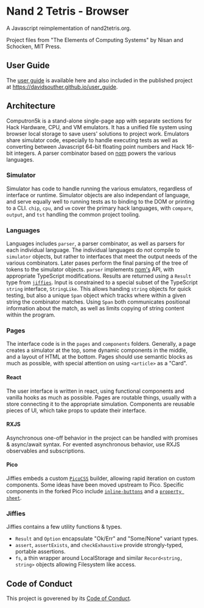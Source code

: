 # Nand 2 Tetris - Browser

A Javascript reimplementation of nand2tetris.org.

Project files from "The Elements of Computing Systems" by Nisan and Schocken, MIT Press.

## User Guide

The [user guide](./docs/user_guide/) is available here and also included in the published project at https://davidsouther.github.io/user_guide.

## Architecture

Computron5k is a stand-alone single-page app with separate sections for Hack Hardware, CPU, and VM emulators.
It has a unified file system using browser local storage to save users' solutions to project work.
Emulators share simulator code, especially to handle executing tests as well as converting between Javascript 64-bit floating point numbers and Hack 16-bit integers.
A parser combinator based on [nom](https://docs.rs/nom/5.0.0/nom/) powers the various languages.

### Simulator

Simulator has code to handle running the various emulators, regardless of interface or runtime.
Simulator objects are also independant of language, and serve equally well to running tests as to binding to the DOM or printing to a CLI.
`chip`, `cpu`, and `vm` cover the primary hack languages, with `compare`, `output`, and `tst` handling the common project tooling.

### Languages

Languages includes `parser`, a parser combinator, as well as parsers for each individual language.
The individual languages do _not_ compile to `simulator` objects, but rather to interfaces that meet the output needs of the various combinators.
Later pases perform the final parsing of the tree of tokens to the simulator objects.
`parser` implements [nom's](https://docs.rs/nom/5.0.0/nom/) API, with appropriate TypeScript modifications.
Results are returned using a `Result` type from [`jiffies`](https://github.com/jefri/jiffies/blob/main/src/result.ts).
Input is constrained to a special subset of the TypeScript `string` interface, `StringLike`.
This allows handing `string` objects for quick testing, but also a unique `Span` object which tracks where within a given string the combinator matches.
Using `Span` both communicates positional information about the match, as well as limits copying of string content within the program.

### Pages

The interface code is in the `pages` and `components` folders.
Generally, a page creates a simulator at the top, some dynamic components in the middle, and a layout of HTML at the bottom.
Pages should use semantic blocks as much as possible, with special attention on using `<article>` as a "Card".

#### React

The user interface is written in react, using functional components and vanilla hooks as much as possible.
Pages are routable things, usually with a store connecting it to the appropriate simulation.
Components are reusable pieces of UI, which take props to update their interface.

#### RXJS

Asynchronous one-off behavior in the project can be handled with promises & async/await syntax.
For evented asynchronous behavior, use RXJS observables and subscriptions.

#### Pico

Jiffies embeds a custom [`PicoCSS`](https://picocss.com) builder, allowing rapid iteration on custom components.
Some ideas have been moved upstream to Pico.
Specific components in the forked Pico include [`inline-buttons`](https://github.com/picocss/pico/issues/182) and a [`property sheet`](https://github.com/picocss/pico/issues/195).

### Jiffies

Jiffies contains a few utility functions & types.

- `Result` and `Option` encapsulate "Ok/Err" and "Some/None" variant types.
- `assert`, `assertExists`, and `checkExhaustive` provide strongly-typed, portable assertions.
- `fs`, a thin wrapper around LocalStorage and similar `Record<string, string>` objects allowing Filesystem like access.

## Code of Conduct

This project is goverened by its [Code of Conduct](./CODE_OF_CONDUCT.md).
